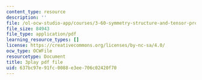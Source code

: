 ```yaml
---
content_type: resource
description: ''
file: /ol-ocw-studio-app/courses/3-60-symmetry-structure-and-tensor-properties-of-materials-fall-2005/637bc97e91fc0088e3ee706c02420f70_8gOVW9fKOcY.pdf
file_size: 84943
file_type: application/pdf
learning_resource_types: []
license: https://creativecommons.org/licenses/by-nc-sa/4.0/
ocw_type: OCWFile
resourcetype: Document
title: 3play pdf file
uid: 637bc97e-91fc-0088-e3ee-706c02420f70
---
```

